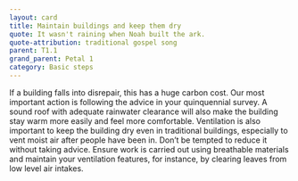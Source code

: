 ```yaml
---
layout: card
title: Maintain buildings and keep them dry
quote: It wasn't raining when Noah built the ark.
quote-attribution: traditional gospel song
parent: T1.1
grand_parent: Petal 1
category: Basic steps
---
```


If a building falls into disrepair, this has a huge carbon cost.  Our most important action is following the advice in your quinquennial survey.   A sound roof with adequate rainwater clearance will also make the building stay warm more easily and feel more comfortable. Ventilation is also important to keep the building dry even in traditional buildings, especially to vent moist air after people have been in. Don’t be tempted to reduce it without taking advice. Ensure work is carried out using breathable materials and maintain your ventilation features, for instance, by clearing leaves from low level air intakes.

